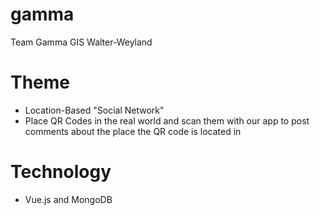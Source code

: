 # gamma
Team Gamma GIS Walter-Weyland

# Theme
* Location-Based "Social Network"
* Place QR Codes in the real world and scan them with our app to post comments about the place the QR code is located in

# Technology
* Vue.js and MongoDB